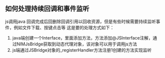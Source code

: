 如何处理持续回调和事件监听
-------------

js调用java 回调完成后回删除回调引用以回收资源，但是有些时候需要持续监听事件，例如文件下载、按键点击等
这是要的处理方式如下：
1. java端创建一个Interface，里面添加方法，方法添加@JSInterface注解，通过NIMJsBridge获取到动态代理对象，该对象可以用于调用js方法
2. js端通过JSBridge对象的_registerHandler方法注册1创建的方法实现监听